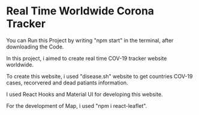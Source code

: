 <h1>Real Time Worldwide Corona Tracker</h1>
<p>You can Run this Project by writing "npm start" in the terminal, after downloading the Code.</p>
<p>In this project, i aimed to create real time COV-19 tracker website worldwide.</p>
<p>To create this website, i used "disease.sh" website to get countries COV-19 cases, recorvered and dead patiants information.</P>
<p>I used React Hooks and Material UI for developing this website.</p>
<p>For the development of Map, i used  "npm i react-leaflet".</p>
